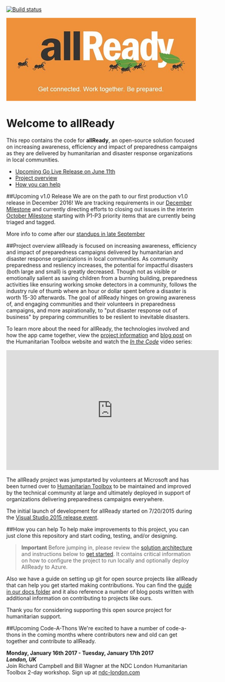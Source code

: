 [![Build status](https://ci.appveyor.com/api/projects/status/69iwhe2g11t30sj8/branch/master?svg=true)](https://ci.appveyor.com/project/HTBox/allready/branch/master)

![allReady project banner](./docs/media/all-ready-project-banner.jpg)

# Welcome to allReady

This repo contains the code for **allReady**, an open-source solution focused on increasing awareness, efficiency and impact of preparedness campaigns as they are delivered by humanitarian and disaster response organizations in local communities.

+ [Upcoming Go Live Release on June 11th](#upcoming-go-live-release)
+ [Project overview](#project-overview)
+ [How you can help](#how-you-can-help)

##Upcoming v1.0 Release
We are on the path to our first production v1.0 release in December 2016!  We are tracking requirements in our [December Milestone](https://github.com/HTBox/allReady/milestone/15) and currently directing efforts to closing out issues in the interim [October Milestone](https://github.com/HTBox/allReady/milestone/16) starting with P1-P3 priority items that are currently being triaged and tagged.

More info to come after our [standups in late September](https://www.youtube.com/watch?v=PwAfLRf_nuQ)

##Project overview
allReady is focused on increasing awareness, efficiency and impact of preparedness campaigns delivered by humanitarian and disaster response organizations in local communities.  As community preparedness and resliency increases, the potential for impactful disasters (both large and small) is greatly decreased.  Though not as visible or emotionally salient as saving children from a burning building, preparedness activities like ensuring working smoke detectors in a community, follows the industry rule of thumb where an hour or dollar spent before a disaster is worth 15-30 afterwards.  The goal of allReady hinges on growing awareness of, and engaging communities and their volunteers in preparedness campaigns, and more aspirationally, to "put disaster response out of business" by preparing communities to be reslient to inevitable disasters. 

To learn more about the need for allReady, the technologies involved and how the app came together, view the [project information](http://www.htbox.org/projects/allready) and [blog post](http://www.htbox.org/blog/allready-project-launched-at-visual-studio-2015-release-event) on the Humanitarian Toolbox website and watch the *[In the Code](https://channel9.msdn.com/Events/Visual-Studio/Visual-Studio-2015-Final-Release-Event/In-the-Code-App-Overview-and-Planning)* video series:

<iframe width="560" height="315" src="https://www.youtube.com/embed/XVRfcSej1l0" frameborder="0" allowfullscreen></iframe>

The allReady project was jumpstarted by volunteers at Microsoft and has been turned over to [Humanitarian Toolbox](http://www.htbox.org/) to be maintained and improved by the technical community at large and ultimately deployed in support of organizations delivering preparedness campaigns everywhere.

The initial launch of development for allReady started on 7/20/2015 during the [Visual Studio 2015 release event](http://aka.ms/vs2015event).

##How you can help
To help make improvements to this project, you can just clone this repository and start coding, testing, and/or designing. 

> **Important** Before jumping in, please review the [solution architecture](https://github.com/HTBox/allReady/wiki/Solution-architecture) and instructions below to [get started](https://github.com/HTBox/allReady/wiki/Solution-architecture#get-started-with-the-allready-solution). It contains critical information on how to configure the project to run locally and optionally deploy AllReady to Azure.

Also we have a guide on setting up git for open source projects like allReady that can help you get started making contributions.  You can find the [guide in our docs folder](https://github.com/HTBox/allReady/blob/master/docs/git/gitprocess.md) and it also reference a number of blog posts written with additional information on contributing to projects like ours.

Thank you for considering supporting this open source project for humanitarian support.

##Upcoming Code-A-Thons
We're excited to have a number of code-a-thons in the coming months where contributors new and old can get together and contribute to allReady.

**Monday, January 16th 2017 - Tuesday, January 17th 2017**    
***London, UK***  
Join Richard Campbell and Bill Wagner at the NDC London Humanitarian Toolbox 2-day workshop. Sign up at [ndc-london.com](http://ndc-london.com/workshop/humanitarian-toolbox/)
